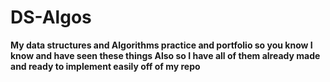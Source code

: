 # DS-Algos

<b>My data structures and Algorithms practice and portfolio so you know I know and have seen these things </b>
<b> Also so I have all of them already made and ready to implement easily off of my repo </b>
